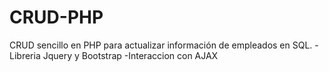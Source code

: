 # CRUD-PHP
CRUD sencillo en PHP para actualizar información de empleados en SQL.
-Libreria Jquery y Bootstrap
-Interaccion con AJAX
